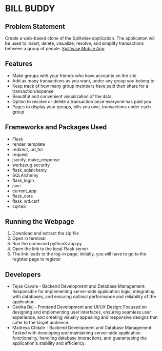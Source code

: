 # BILL BUDDY

## Problem Statement
Create a web-based clone of the Splitwise application. The application will be used to insert, delete, visualize, resolve, and simplify transactions between a group of people.
[Splitwise Mobile App](https://play.google.com/store/apps/details?id=com.Splitwise.SplitwiseMobile)

## Features
- Make groups with your friends who have accounts on the site
- Add as many transactions as you want, under any group you belong to
- Keep track of how many group members have paid their share for a transaction/expense
- Beautiful and convenient visualization of the data
- Option to resolve or delete a transaction once everyone has paid you
- Pages to display your groups, bills you owe, transactions under each group

## Frameworks and Packages Used
- Flask
- render_template
- redirect, url_for
- request
- jsonify, make_response
- werkzeug.security
- flask_sqlalchemy
- SQLAlchemy
- flask_login
- json
- current_app
- flask_cors
- flask_wtf.csrf
- sqlite3

## Running the Webpage
1. Download and extract the zip file
2. Open in terminal
3. Run the command python3 app.py
4. Open the link to the local Flask server
5. The link leads to the log-in page; initially, you will have to go to the register page to register

## Developers
- Tejas Cavale - Backend Development and Database Management: Responsible for implementing server-side application logic, integrating with databases, and ensuring optimal performance and reliability of the application.
- Devika Bej - Frontend Development and UI/UX Design: Focused on designing and implementing user interfaces, ensuring seamless user experience, and creating visually appealing and responsive designs that cater to the target audience.
- Maitreya Chitale - Backend Development and Database Management: Tasked with developing and maintaining server-side application functionality, handling database interactions, and guaranteeing the application's stability and efficiency.
